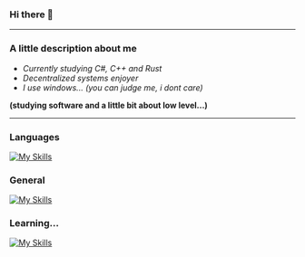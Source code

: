 ### Hi there 👋

-----------

### A little description about me

- _Currently studying C#, C++ and Rust_
- _Decentralized systems enjoyer_
- _I use windows... (you can judge me, i dont care)_
 
**(studying software and a little bit about low level...)**

-----------

### Languages
[![My Skills](https://skills.thijs.gg/icons?i=js,ts,c)](https://skills.thijs.gg)

### General
[![My Skills](https://skills.thijs.gg/icons?i=html,css,react,nodejs,mongodb)](https://skills.thijs.gg)

### Learning...
[![My Skills](https://skills.thijs.gg/icons?i=py,cs,cpp,rust)](https://skills.thijs.gg)


